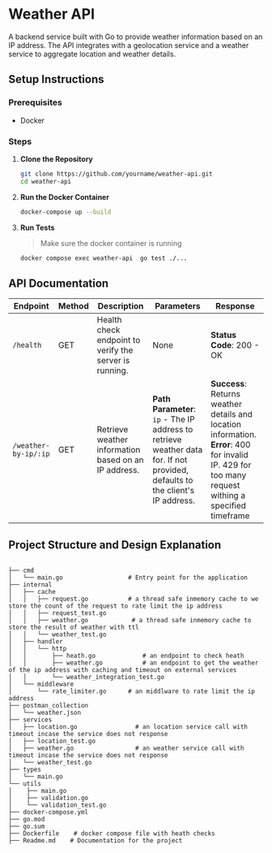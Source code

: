 # Weather API

A backend service built with Go to provide weather information based on an IP address. The API integrates with a geolocation service and a weather service to aggregate location and weather details.

## Setup Instructions

### Prerequisites

- Docker

### Steps

1. **Clone the Repository**
   ```bash
   git clone https://github.com/yourname/weather-api.git
   cd weather-api
2. **Run the Docker Container**
    ```bash
    docker-compose up --build
3. **Run Tests**

    > Make sure the docker container is running

    ```bash
    docker compose exec weather-api  go test ./...

## API Documentation

| **Endpoint**         | **Method** | **Description**                                                             | **Parameters**                                                                                                                                                                 | **Response**                                                                                                                                                  |
|-----------------------|------------|-----------------------------------------------------------------------------|-----------------------------------------------------------------------------------------------------------------------------------------------------------------------------|---------------------------------------------------------------------------------------------------------------------------------------------------------------|
| `/health`            | GET        | Health check endpoint to verify the server is running.                     | None                                                                                                                                                                        | **Status Code**: 200 - OK                                                                                                                                    |
| `/weather-by-ip/:ip` | GET        | Retrieve weather information based on an IP address.                       | **Path Parameter**: `ip` - The IP address to retrieve weather data for. If not provided, defaults to the client's IP address.                           | **Success**: Returns weather details and location information. <br> **Error**: 400 for invalid IP.  429 for too many request withing a specified timeframe |

## Project Structure and Design Explanation

```plaintext

├── cmd
│   └── main.go                  # Entry point for the application
├── internal
│   ├── cache
│   │   ├── request.go           # a thread safe inmemory cache to we store the count of the request to rate limit the ip address
│   │   ├── request_test.go
│   │   ├── weather.go            # a thread safe inmemory cache to store the result of weather with ttl
│   │   └── weather_test.go
│   ├── handler
│   │   └── http
│   │       ├── heath.go             # an endpoint to check heath
│   │       ├── weather.go           # an endpoint to get the weather of the ip address with caching and timeout on external services
│   │       └── weather_integration_test.go 
│   └── middleware
│       └── rate_limiter.go      # an middlware to rate limit the ip address  
├── postman_collection
│   └── weather.json
├── services
│   ├── location.go                # an location service call with timeout incase the service does not response
│   ├── location_test.go
│   ├── weather.go                 # an weather service call with timeout incase the service does not response
│   └── weather_test.go
├── types
│   └── main.go                    
└── utils
│    ├── main.go
│    ├── validation.go             
│    └── validation_test.go
├── docker-compose.yml
├── go.mod
├── go.sum
├── Dockerfile    # docker compose file with heath checks
├── Readme.md    # Documentation for the project
```
